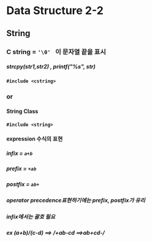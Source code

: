 # Data Structure 2-2
## String

### C string = `'\0' ` 이 문자열 끝을 표시
##### strcpy(str1,str2) , printf("%s", str)

#### `#include <cstring>`

### or 
#### String Class
#### `#include <string>`

#### expression 수식의 표현
##### infix = `a+b`
##### prefix = `+ab`
##### postfix = `ab+`

##### operator precedence표현하기에는 prefix, postfix가 유리

##### infix에서는 괄호 필요

##### ex (a+b)/(c-d)   ==>  /+ab-cd  ==>ab+cd-/


